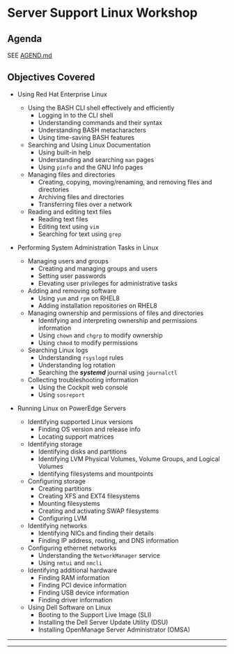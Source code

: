 # Server Support Linux Workshop

## Agenda

SEE [AGEND.md](./AGENDA.md)

## Objectives Covered

- Using Red Hat Enterprise Linux
  - Using the BASH CLI shell effectively and efficiently
    - Logging in to the CLI shell
    - Understanding commands and their syntax
    - Understanding BASH metacharacters
    - Using time-saving BASH features   
  - Searching and Using Linux Documentation
    - Using built-in help
    - Understanding and searching `man` pages
    - Using `pinfo` and the GNU Info pages
  - Managing files and directories
    - Creating, copying, moving/renaming, and removing files and directories
    - Archiving files and directories
    - Transferring files over a network
  - Reading and editing text files
    - Reading text files
    - Editing text using `vim`
    - Searching for text using `grep` 

- Performing System Administration Tasks in Linux
  - Managing users and groups
    - Creating and managing groups and users
    - Setting user passwords
    - Elevating user privileges for administrative tasks 
  - Adding and removing software
    - Using `yum` and `rpm` on RHEL8
    - Adding installation repositories on RHEL8
  - Managing ownership and permissions of files and directories
    - Identifying and interpreting ownership and permissions information
    - Using `chown` and `chgrp` to modify ownership
    - Using `chmod` to modify permissions 
  - Searching Linux logs
    - Understanding `rsyslogd` rules
    - Understanding log rotation
    - Searching the ***systemd*** journal using `journalctl`   
  - Collecting troubleshooting information
    - Using the Cockpit web console
    - Using `sosreport` 

- Running Linux on PowerEdge Servers
  - Identifying supported Linux versions
    - Finding OS version and release info
    - Locating support matrices
  - Identifying storage
    - Identifying disks and partitions
    - Identifying LVM Physical Volumes, Volume Groups, and Logical Volumes
    - Identifying filesystems and mountpoints 
  - Configuring storage
    - Creating partitions
    - Creating XFS and EXT4 filesystems
    - Mounting filesystems
    - Creating and activating SWAP filesystems
    - Configuring LVM 
  - Identifying networks
    - Identifying NICs and finding their details
    - Finding IP address, routing, and DNS information
  - Configuring ethernet networks
    - Understanding the `NetworkManager` service
    - Using `nmtui` and `nmcli` 
  - Identifying additional hardware
    - Finding RAM information
    - Finding PCI device information
    - Finding USB device information
    - Finding driver information
  - Using Dell Software on Linux
    - Booting to the Support Live Image (SLI)    
    - Installing the Dell Server Update Utility (DSU)
    - Installing OpenManage Server Administrator (OMSA)

*****
*****

